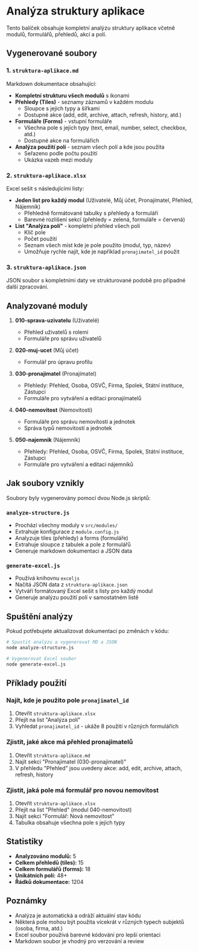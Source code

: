 # Analýza struktury aplikace

Tento balíček obsahuje kompletní analýzu struktury aplikace včetně modulů, formulářů, přehledů, akcí a polí.

## Vygenerované soubory

### 1. `struktura-aplikace.md`
Markdown dokumentace obsahující:
- **Kompletní strukturu všech modulů** s ikonami
- **Přehledy (Tiles)** - seznamy záznamů v každém modulu
  - Sloupce s jejich typy a šířkami
  - Dostupné akce (add, edit, archive, attach, refresh, history, atd.)
- **Formuláře (Forms)** - vstupní formuláře
  - Všechna pole s jejich typy (text, email, number, select, checkbox, atd.)
  - Dostupné akce na formulářích
- **Analýza použití polí** - seznam všech polí a kde jsou použita
  - Seřazeno podle počtu použití
  - Ukázka vazeb mezi moduly

### 2. `struktura-aplikace.xlsx`
Excel sešit s následujícími listy:
- **Jeden list pro každý modul** (Uživatelé, Můj účet, Pronajímatel, Přehled, Nájemník)
  - Přehledně formátované tabulky s přehledy a formuláři
  - Barevné rozlišení sekcí (přehledy = zelená, formuláře = červená)
- **List "Analýza polí"** - kompletní přehled všech polí
  - Klíč pole
  - Počet použití
  - Seznam všech míst kde je pole použito (modul, typ, název)
  - Umožňuje rychle najít, kde je například `pronajimatel_id` použit

### 3. `struktura-aplikace.json`
JSON soubor s kompletními daty ve strukturované podobě pro případné další zpracování.

## Analyzované moduly

1. **010-sprava-uzivatelu** (Uživatelé)
   - Přehled uživatelů s rolemi
   - Formuláře pro správu uživatelů

2. **020-muj-ucet** (Můj účet)
   - Formulář pro úpravu profilu

3. **030-pronajimatel** (Pronajímatel)
   - Přehledy: Přehled, Osoba, OSVČ, Firma, Spolek, Státní instituce, Zástupci
   - Formuláře pro vytváření a editaci pronajímatelů

4. **040-nemovitost** (Nemovitosti)
   - Formuláře pro správu nemovitostí a jednotek
   - Správa typů nemovitostí a jednotek

5. **050-najemnik** (Nájemník)
   - Přehledy: Přehled, Osoba, OSVČ, Firma, Spolek, Státní instituce, Zástupci
   - Formuláře pro vytváření a editaci nájemníků

## Jak soubory vznikly

Soubory byly vygenerovány pomocí dvou Node.js skriptů:

### `analyze-structure.js`
- Prochází všechny moduly v `src/modules/`
- Extrahuje konfigurace z `module.config.js`
- Analyzuje tiles (přehledy) a forms (formuláře)
- Extrahuje sloupce z tabulek a pole z formulářů
- Generuje markdown dokumentaci a JSON data

### `generate-excel.js`
- Používá knihovnu `exceljs`
- Načítá JSON data z `struktura-aplikace.json`
- Vytváří formátovaný Excel sešit s listy pro každý modul
- Generuje analýzu použití polí v samostatném listě

## Spuštění analýzy

Pokud potřebujete aktualizovat dokumentaci po změnách v kódu:

```bash
# Spustit analýzu a vygenerovat MD a JSON
node analyze-structure.js

# Vygenerovat Excel soubor
node generate-excel.js
```

## Příklady použití

### Najít, kde je použito pole `pronajimatel_id`
1. Otevřít `struktura-aplikace.xlsx`
2. Přejít na list "Analýza polí"
3. Vyhledat `pronajimatel_id` - ukáže 8 použití v různých formulářích

### Zjistit, jaké akce má přehled pronajímatelů
1. Otevřít `struktura-aplikace.md`
2. Najít sekci "Pronajímatel (030-pronajimatel)"
3. V přehledu "Přehled" jsou uvedeny akce: add, edit, archive, attach, refresh, history

### Zjistit, jaká pole má formulář pro novou nemovitost
1. Otevřít `struktura-aplikace.xlsx`
2. Přejít na list "Přehled" (modul 040-nemovitost)
3. Najít sekci "Formulář: Nová nemovitost"
4. Tabulka obsahuje všechna pole s jejich typy

## Statistiky

- **Analyzováno modulů:** 5
- **Celkem přehledů (tiles):** 15
- **Celkem formulářů (forms):** 18
- **Unikátních polí:** 48+
- **Řádků dokumentace:** 1204

## Poznámky

- Analýza je automatická a odráží aktuální stav kódu
- Některá pole mohou být použita vícekrát v různých typech subjektů (osoba, firma, atd.)
- Excel soubor používá barevné kódování pro lepší orientaci
- Markdown soubor je vhodný pro verzování a review
